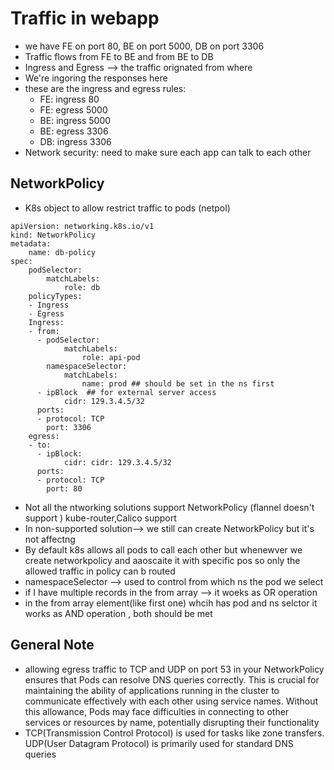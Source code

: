# Traffic in webapp
- we have FE on port 80, BE on port 5000, DB on port 3306
- Traffic flows from FE to BE and from BE to DB
- Ingress and Egress --> the traffic orignated from where
- We're ingoring the responses here
- these are the ingress and egress rules:
  - FE: ingress 80
  - FE: egress 5000
  - BE: ingress 5000
  - BE: egress 3306
  - DB: ingress 3306
- Network security: need to make sure each app can talk to each other

## NetworkPolicy
- K8s object to allow restrict traffic to pods (netpol)
```
apiVersion: networking.k8s.io/v1
kind: NetworkPolicy
metadata:
    name: db-policy
spec:
    podSelector:
        matchLabels:
            role: db
    policyTypes:
    - Ingress
    - Egress
    Ingress:
    - from:
      - podSelector:
            matchLabels:
                role: api-pod
        namespaceSelector:
            matchLabels:
                name: prod ## should be set in the ns first
      - ipBlock  ## for external server access
            cidr: 129.3.4.5/32
      ports:
      - protocol: TCP
        port: 3306
    egress:
    - to:
      - ipBlock:
            cidr: cidr: 129.3.4.5/32
      ports:
      - protocol: TCP
        port: 80
```
- Not all the ntworking solutions support NetworkPolicy (flannel doesn't support ) kube-router,Calico support
- In non-supported solution--> we still can create NetworkPolicy but it's not affectng
- By default k8s allows all pods to call each other but whenewver we create networkpolicy and aaoscaite it with specific pos so only the allowed traffic in policy can b routed
- namespaceSelector --> used to control from which ns the pod we select
- if I have multiple records in the from array --> it woeks as OR operation 
- in the from array element(like first one) whcih has pod and ns selctor it works as AND operation , both should be met


## General Note
- allowing egress traffic to TCP and UDP on port 53 in your NetworkPolicy ensures that Pods can resolve DNS queries correctly. This is crucial for maintaining the ability of applications running in the cluster to communicate effectively with each other using service names. Without this allowance, Pods may face difficulties in connecting to other services or resources by name, potentially disrupting their functionality
- TCP(Transmission Control Protocol) is used for tasks like zone transfers.
UDP(User Datagram Protocol) is primarily used for standard DNS queries
